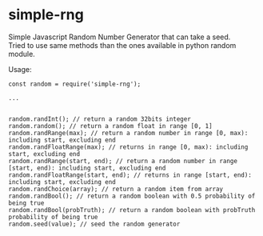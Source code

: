 # simple-rng
Simple Javascript Random Number Generator that can take a seed.  
Tried to use same methods than the ones available in python random module.

Usage:

```
const random = require('simple-rng');

...


random.randInt(); // return a random 32bits integer
random.random(); // return a random float in range [0, 1]
random.randRange(max); // return a random number in range [0, max): including start, excluding end
random.randFloatRange(max); // returns in range [0, max): including start, excluding end
random.randRange(start, end); // return a random number in range [start, end): including start, excluding end
random.randFloatRange(start, end); // returns in range [start, end): including start, excluding end
random.randChoice(array); // return a random item from array
random.randBool(); // return a random boolean with 0.5 probability of being true
random.randBool(probTruth); // return a random boolean with probTruth probability of being true
random.seed(value); // seed the random generator
```
